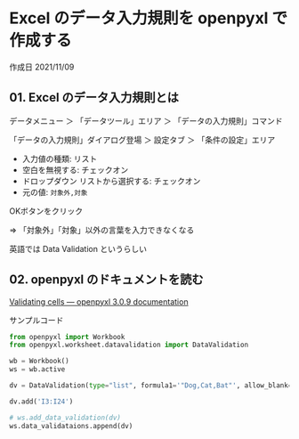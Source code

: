 # Excel のデータ入力規則を openpyxl で作成する

作成日 2021/11/09

## 01. Excel のデータ入力規則とは

データメニュー ＞ 「データツール」エリア ＞ 「データの入力規則」コマンド

「データの入力規則」ダイアログ登場 ＞ 設定タブ ＞ 「条件の設定」エリア

- 入力値の種類: リスト
- 空白を無視する: チェックオン
- ドロップダウン リストから選択する: チェックオン
- 元の値: `対象外,対象`

OKボタンをクリック

=> 「対象外」「対象」以外の言葉を入力できなくなる

英語では Data Validation というらしい

## 02. openpyxl のドキュメントを読む

[Validating cells — openpyxl 3\.0\.9 documentation](https://openpyxl.readthedocs.io/en/stable/validation.html)

サンプルコード

```python
from openpyxl import Workbook
from openpyxl.worksheet.datavalidation import DataValidation

wb = Workbook()
ws = wb.active

dv = DataValidation(type="list", formula1='"Dog,Cat,Bat"', allow_blank=True)

dv.add('I3:I24')

# ws.add_data_validation(dv)
ws.data_validataions.append(dv)
```

